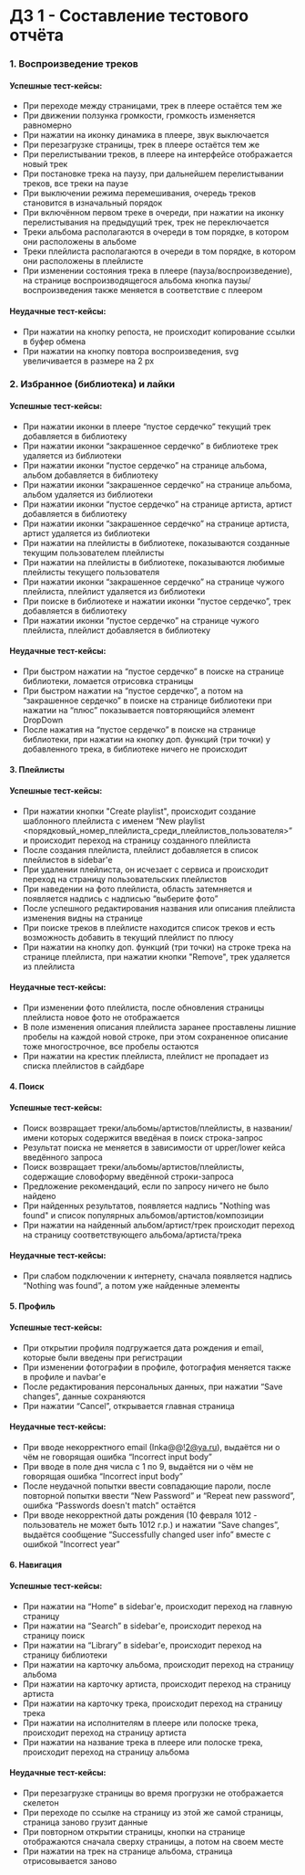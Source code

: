 # ДЗ 1 - Составление тестового отчёта

### 1. Воспроизведение треков

#### Успешные тест-кейсы:
+ При переходе между страницами, трек в плеере остаётся тем же
+ При движении ползунка громкости, громкость изменяется равномерно
+ При нажатии на иконку динамика в плеере, звук выключается
+ При перезагрузке страницы, трек в плеере остаётся тем же
+ При перелистывании треков, в плеере на интерфейсе отображается новый трек
+ При постановке трека на паузу, при дальнейшем перелистывании треков, все треки на паузе
+ При выключении режима перемешивания, очередь треков становится в изначальный порядок
+ При включённом первом треке в очереди, при нажатии на иконку перелистывания на предыдущий трек, трек не переключается
+ Треки альбома располагаются в очереди в том порядке, в котором они расположены в альбоме
+ Треки плейлиста располагаются в очереди в том порядке, в котором они расположены в плейлисте
+ При изменении состояния трека в плеере (пауза/воспроизведение), на странице воспроизводящегося альбома кнопка паузы/воспроизведения также меняется в соответствие с плеером

#### Неудачные тест-кейсы:
- При нажатии на кнопку репоста, не происходит копирование ссылки в буфер обмена
- При нажатии на кнопку повтора воспроизведения, svg увеличивается в размере на 2 px

### 2. Избранное (библиотека) и лайки

#### Успешные тест-кейсы:
+ При нажатии иконки в плеере “пустое сердечко” текущий трек добавляется в библиотеку
+ При нажатии иконки “закрашенное сердечко” в библиотеке трек удаляется из библиотеки
+ При нажатии иконки “пустое сердечко” на странице альбома, альбом добавляется в библиотеку
+ При нажатии иконки “закрашенное сердечко” на странице альбома, альбом удаляется из библиотеки
+ При нажатии иконки “пустое сердечко” на странице артиста, артист добавляется в библиотеку
+ При нажатии иконки “закрашенное сердечко” на странице артиста, артист удаляется из библиотеки
+ При нажатии на плейлисты в библиотеке, показываются созданные текущим пользователем плейлисты
+ При нажатии на плейлисты в библиотеке, показываются любимые плейлисты текущего пользователя
+ При нажатии иконки “закрашенное сердечко” на странице чужого плейлиста, плейлист удаляется из библиотеки
+ При поиске в библиотеке и нажатии иконки “пустое сердечко”, трек добавляется в библиотеку 
+ При нажатии иконки “пустое сердечко” на странице чужого плейлиста, плейлист добавляется в библиотеку

#### Неудачные тест-кейсы:
- При быстром нажатии на “пустое сердечко” в поиске на странице библиотеки, ломается отрисовка страницы
- При быстром нажатии на “пустое сердечко”, а потом на “закрашенное сердечко” в поиске на странице библиотеки при нажатии на “плюс” показывается повторяющийся элемент DropDown
- После нажатия на “пустое сердечко” в поиске на странице библиотеки, при нажатии на кнопку доп. функций (три точки) у добавленного трека, в библиотеке ничего не происходит

#### 3. Плейлисты

#### Успешные тест-кейсы:
+ При нажатии кнопки "Create playlist", происходит создание шаблонного плейлиста с именем “New playlist <порядковый_номер_плейлиста_среди_плейлистов_пользователя>” и происходит переход на страницу созданного плейлиста
+ После создания плейлиста, плейлист добавляется в список плейлистов в sidebar'е
+ При удалении плейлиста, он исчезает с сервиса и происходит переход на страницу пользовательских плейлистов
+ При наведении на фото плейлиста, область затемняется и появляется надпись с надписью “выберите фото”
+ После успешного редактирования названия или описания плейлиста изменения видны на странице
+ При поиске треков в плейлисте находится список треков и есть возможность добавить в текущий плейлист по плюсу
+ При нажатии на кнопку доп. функций (три точки) на строке трека на странице плейлиста, при нажатии кнопки "Remove", трек удаляется из плейлиста

#### Неудачные тест-кейсы:
- При изменении фото плейлиста, после обновления страницы плейлиста новое фото не отображается
- В поле изменения описания плейлиста заранее проставлены лишние пробелы на каждой новой строке, при этом сохраненное описание тоже многострочное, все пробелы остаются
- При нажатии на крестик плейлиста, плейлист не пропадает из списка плейлистов в сайдбаре

#### 4. Поиск

#### Успешные тест-кейсы:
+ Поиск возвращает треки/альбомы/артистов/плейлисты, в названии/имени которых содержится введёная в поиск строка-запрос
+ Результат поиска не меняется в зависимости от upper/lower кейса введённого запроса
+ Поиск возвращает треки/альбомы/артистов/плейлисты, содержащие словоформу введённой строки-запроса
+ Предложение рекомендаций, если по запросу ничего не было найдено
+ При найденных результатов, появляется надпись "Nothing was found" и список популярных альбомов/артистов/композиции
+ При нажатии на найденный альбом/артист/трек происходит переход на страницу соответствующего альбома/артиста/трека

#### Неудачные тест-кейсы:
- При слабом подключении к интернету, сначала появляется надпись “Nothing was found”, а потом уже найденные элементы

#### 5. Профиль

#### Успешные тест-кейсы:
+ При открытии профиля подгружается дата рождения и email, которые были введены при регистрации
+ При изменении фотографии в профиле, фотография меняется также в профиле и navbar'е
+ После редактирования персональных данных, при нажатии “Save changes”, данные сохраняются
+ При нажатии “Cancel”, открывается главная страница

#### Неудачные тест-кейсы:
- При вводе некорректного email (Inka@@!2@ya.ru), выдаётся ни о чём не говорящая ошибка “Incorrect input body”
- При вводе в поле дня числа с 1 по 9, выдаётся ни о чём не говорящая ошибка “Incorrect input body”
- После неудачной попытки ввести совпадающие пароли, после повторной попытки ввести “New Password” и “Repeat new password”, ошибка “Passwords doesn't match” остаётся
- При вводе некорректной даты рождения (10 февраля 1012 - пользователь не может быть 1012 г.р.) и нажатии “Save changes”, выдаётся сообщение “Successfully changed user info” вместе с ошибкой "Incorrect year”

#### 6. Навигация

#### Успешные тест-кейсы:
+ При нажатии на “Home” в sidebar'е, происходит переход на главную страницу
+ При нажатии на “Search” в sidebar'е, происходит переход на страницу поиск
+ При нажатии на “Library” в sidebar'е, происходит переход на страницу библиотеки
+ При нажатии на карточку альбома, происходит переход на страницу альбома
+ При нажатии на карточку артиста, происходит переход на страницу артиста
+ При нажатии на карточку трека, происходит переход на страницу трека
+ При нажатии на исполнителям в плеере или полоске трека, происходит переход на страницу артиста
+ При нажатии на название трека в плеере или полоске трека, происходит переход на страницу альбома

#### Неудачные тест-кейсы:
- При перезагрузке страницы во время прогрузки не отображается скелетон
- При переходе по ссылке на страницу из этой же самой страницы, страница заново грузит данные
- При повторном открытии страницы, кнопки на странице отображаются сначала сверху страницы, а потом на своем месте
- При нажатии на трек на странице альбома, страница отрисовывается заново

